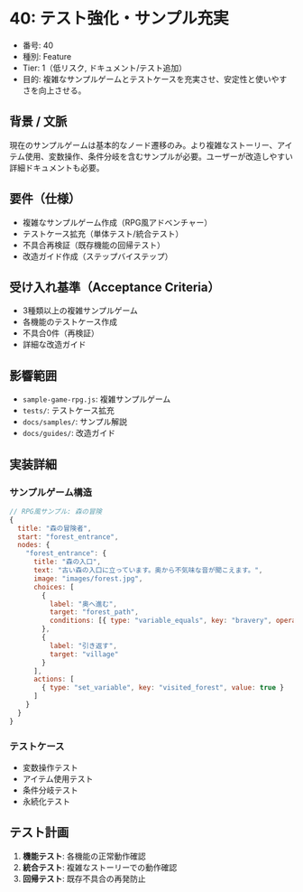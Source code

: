 # 40: テスト強化・サンプル充実

- 番号: 40
- 種別: Feature
- Tier: 1（低リスク, ドキュメント/テスト追加）
- 目的: 複雑なサンプルゲームとテストケースを充実させ、安定性と使いやすさを向上させる。

## 背景 / 文脈

現在のサンプルゲームは基本的なノード遷移のみ。より複雑なストーリー、アイテム使用、変数操作、条件分岐を含むサンプルが必要。ユーザーが改造しやすい詳細ドキュメントも必要。

## 要件（仕様）

- 複雑なサンプルゲーム作成（RPG風アドベンチャー）
- テストケース拡充（単体テスト/統合テスト）
- 不具合再検証（既存機能の回帰テスト）
- 改造ガイド作成（ステップバイステップ）

## 受け入れ基準（Acceptance Criteria）

- 3種類以上の複雑サンプルゲーム
- 各機能のテストケース作成
- 不具合0件（再検証）
- 詳細な改造ガイド

## 影響範囲

- `sample-game-rpg.js`: 複雑サンプルゲーム
- `tests/`: テストケース拡充
- `docs/samples/`: サンプル解説
- `docs/guides/`: 改造ガイド

## 実装詳細

### サンプルゲーム構造
```javascript
// RPG風サンプル: 森の冒険
{
  title: "森の冒険者",
  start: "forest_entrance",
  nodes: {
    "forest_entrance": {
      title: "森の入口",
      text: "古い森の入口に立っています。奥から不気味な音が聞こえます。",
      image: "images/forest.jpg",
      choices: [
        {
          label: "奥へ進む",
          target: "forest_path",
          conditions: [{ type: "variable_equals", key: "bravery", operator: ">=", value: 5 }]
        },
        {
          label: "引き返す",
          target: "village"
        }
      ],
      actions: [
        { type: "set_variable", key: "visited_forest", value: true }
      ]
    }
  }
}
```

### テストケース
- 変数操作テスト
- アイテム使用テスト
- 条件分岐テスト
- 永続化テスト

## テスト計画

1. **機能テスト**: 各機能の正常動作確認
2. **統合テスト**: 複雑なストーリーでの動作確認
3. **回帰テスト**: 既存不具合の再発防止
